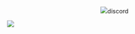 <p align="center">
    <img src="https://komarev.com/ghpvc/?username=noeltheskid&color=red"
    <p>discord</p>
    <img src="https://discord.c99.nl/widget/theme-4/518062226079350786.png" />
</p>
